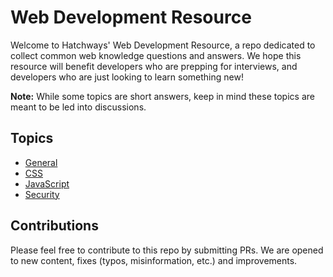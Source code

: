 # Web Development Resource

Welcome to Hatchways' Web Development Resource, a repo dedicated to collect common web knowledge questions and answers. We hope this resource will benefit developers who are prepping for interviews, and developers who are just looking to learn something new!

**Note:** While some topics are short answers, keep in mind these topics are meant to be led into discussions.

## Topics

- [General](general.md)
- [CSS](css.md)
- [JavaScript](javascript.md)
- [Security](security.md)

## Contributions

Please feel free to contribute to this repo by submitting PRs. We are opened to new content, fixes (typos, misinformation, etc.) and improvements.
